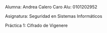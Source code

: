 Alumna: Andrea Calero Caro
Alu: 0101202952

Asignatura: Seguridad en Sistemas Informáticos

Práctica 1: Cifrado de Vigenere

